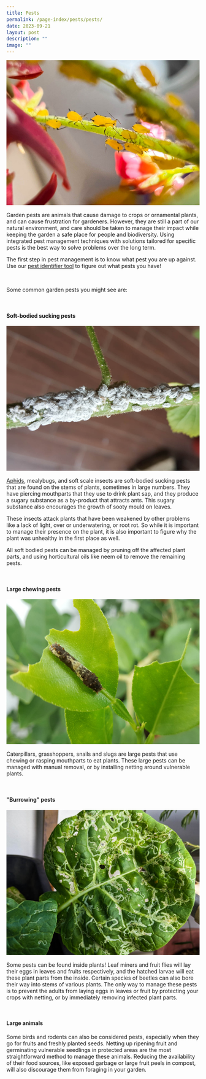 ```yaml
---
title: Pests
permalink: /page-index/pests/pests/
date: 2023-09-21
layout: post
description: ""
image: ""
---
```

<section>
	<img title="Aphids feeding on a plant. Photo by Plant Science and Health, NParks." src="/images/Biodiversity/aphids%20(2)_plantscienceandhealth_nparks.jpg">
	<p>Garden pests are animals that cause damage to crops or ornamental plants, and can cause frustration for gardeners. However, they are still a part of our natural environment, and care should be taken to manage their impact while keeping the garden a safe place for people and biodiversity. Using integrated pest management techniques with solutions tailored for specific pests is the best way to solve problems over the long term.</p>
	<p>The first step in pest management is to know what pest you are up against. Use our <a href="https://staging.dmhtu0pi4p9u7.amplifyapp.com/digital-tools/pestid/">pest identifier tool</a> to figure out what pests you have!</p>
	<br>
</section>

<section>
	<p>Some common garden pests you might see are:</p>
	<br>
</section>

<section>
	<h4>Soft-bodied sucking pests</h4>
	<img title="Mealy bugs clustered on a stem. Photo by jac Chua" src="/images/Biodiversity/Mealybugs_JacChua.jpg">
	<p><a href="https://staging.dmhtu0pi4p9u7.amplifyapp.com/page-index/pests/aphids/">Aphids</a>, mealybugs, and soft scale insects are soft-bodied sucking pests that are found on the stems of plants, sometimes in large numbers. They have piercing mouthparts that they use to drink plant sap, and they produce a sugary substance as a by-product that attracts ants. This sugary substance also encourages the growth of sooty mould on leaves.</p>
	<p>These insects attack plants that have been weakened by other problems like a lack of light, over or underwatering, or root rot. So while it is important to manage their presence on the plant, it is also important to figure why the plant was unhealthy in the first place as well. </p>
	<p>All soft bodied pests can be managed by pruning off the affected plant parts, and using horticultural oils like neem oil to remove the remaining pests. </p>
	<br>
</section>

<section>
	<h4>Large chewing pests</h4>
	<img title="Lime caterpillar on a chewed leaf. Photo by Jac Chua" src="/images/Biodiversity/Caterpillar_LimeCaterpillar_JacChua%20(1).jpg">
	<p>Caterpillars, grasshoppers, snails and slugs are large pests that use chewing or rasping mouthparts to eat plants. These large pests can be managed with manual removal, or by installing netting around vulnerable plants. </p>
	<br>
</section>

<section>
	<h4>"Burrowing" pests</h4>
	<img title="Leafy vegetable affected by Leaf Miners. Photo by Jac Chua" src="/images/Biodiversity/LeafMiner_JacChua.jpg">
	<p>Some pests can be found inside plants! Leaf miners and fruit flies will lay their eggs in leaves and fruits respectively, and the hatched larvae will eat these plant parts from the inside. Certain species of beetles can also bore their way into stems of various plants. The only way to manage these pests is to prevent the adults from laying eggs in leaves or fruit by protecting your crops with netting, or by immediately removing infected plant parts.</p>
	<br>
</section>

<section>
	<h4>Large animals</h4>
	<p>Some birds and rodents can also be considered pests, especially when they go for fruits and freshly planted seeds. Netting up ripening fruit and germinating vulnerable seedlings in protected areas are the most straightforward method to manage these animals. Reducing the availability of their food sources, like exposed garbage or large fruit peels in compost, will also discourage them from foraging in your garden.</p>
</section>